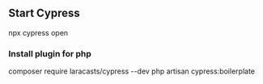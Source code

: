 ## Start Cypress

npx cypress open

### Install plugin for php

composer require laracasts/cypress --dev
php artisan cypress:boilerplate

